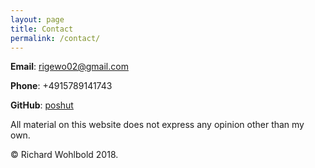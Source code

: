 ```yaml
---
layout: page
title: Contact
permalink: /contact/
---
```


**Email**: [rigewo02@gmail.com](mailto://rigewo02@gmail.com)

**Phone**: +4915789141743

**GitHub**: [poshut](https://github.com/poshut)

All material on this website does not express any opinion other than my own.

© Richard Wohlbold 2018.